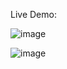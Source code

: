 Live Demo:

![image](https://user-images.githubusercontent.com/80004058/125626883-e76079ac-14b4-45df-adc3-be393df07a52.png)

![image](https://user-images.githubusercontent.com/80004058/125627119-2cf9b0b8-9b09-4bf7-93ef-3c6514df41b0.png)
